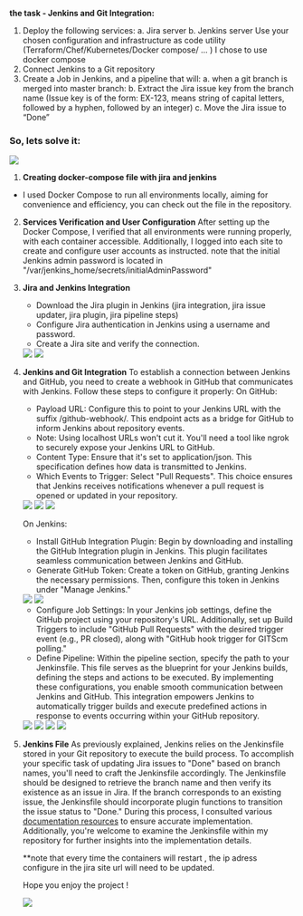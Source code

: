 **the task - Jenkins and Git Integration:** 
1. Deploy the following services:
   a. Jira server
   b. Jenkins server
Use your chosen configuration and infrastructure as code utility (Terraform/Chef/Kubernetes/Docker compose/ ... ) I chose to use docker compose
2. Connect Jenkins to a Git repository
3. Create a Job in Jenkins, and a pipeline that will:
   a. when a git branch is merged into master branch:
   b. Extract the Jira issue key from the branch name (Issue key is of the form: EX-123, means string of capital letters, followed by a
   hyphen, followed by an integer)
   c. Move the Jira issue to “Done”

### So, lets solve it: 

<img src="https://github.com/danielaharon8988/JiraJenkinsIntegration/blob/main/images/diagram.jpg.jpg?raw=true">


1. **Creating docker-compose file with jira and jenkins**
- I used Docker Compose to run all environments locally, aiming for convenience and efficiency, you can check out the file in the repository. 


2. **Services Verification and User Configuration**
   After setting up the Docker Compose, I verified that all environments were running properly, with each container accessible. Additionally, I logged into each site to create and configure user accounts as instructed.
   note that the  initial Jenkins admin password is located in "/var/jenkins_home/secrets/initialAdminPassword" 

3. **Jira and Jenkins Integration**
   - Download the Jira plugin in Jenkins (jira integration, jira issue updater, jira plugin, jira pipeline steps)
   - Configure Jira authentication in Jenkins using a username and password.
   - Create a Jira site and verify the connection.

   <img src="https://github.com/danielaharon8988/JiraJenkinsIntegration/blob/main/images/%E2%80%AASystem%20%5BJenkins%5D%20-%20Google%20Chrome%E2%80%AC%205_20_2024%2011_14_47%20AM.png?raw=true">

   <img src="https://github.com/danielaharon8988/JiraJenkinsIntegration/blob/main/images/%E2%80%AASystem%20%5BJenkins%5D%20-%20Google%20Chrome%E2%80%AC%205_20_2024%204_38_18%20PM.png?raw=true">

4. **Jenkins and Git Integration**
   To establish a connection between Jenkins and GitHub, you need to create a webhook in GitHub that communicates with Jenkins. Follow these steps to configure it properly:
   On GitHub:
   - Payload URL: Configure this to point to your Jenkins URL with the suffix /github-webhook/. This endpoint acts as a bridge for GitHub to inform Jenkins about repository events.
   - Note: Using localhost URLs won't cut it. You'll need a tool like ngrok to securely expose your Jenkins URL to GitHub.
   - Content Type: Ensure that it's set to application/json. This specification defines how data is transmitted to Jenkins.
   - Which Events to Trigger: Select "Pull Requests". This choice ensures that Jenkins receives notifications whenever a pull request is opened or updated in your repository.

   <img src="https://github.com/danielaharon8988/JiraJenkinsIntegration/blob/main/images/%E2%80%AASystem%20%5BJenkins%5D%20-%20Google%20Chrome%E2%80%AC%205_20_2024%204_44_26%20PM.png?raw=true">

   <img src="https://github.com/danielaharon8988/JiraJenkinsIntegration/blob/main/images/%E2%80%AASystem%20%5BJenkins%5D%20-%20Google%20Chrome%E2%80%AC%205_20_2024%204_45_30%20PM.png?raw=true">

   <img src="https://github.com/danielaharon8988/JiraJenkinsIntegration/blob/main/images/%E2%80%AAWebhook%20%C2%B7%20https___e6fc-2a0d-6fc2-119c-1d00-c0d1-40d6-8229-b3df.ngrok-free.app_github-webhook_%20-%20Google%20Chrome%E2%80%AC%205_20_2024%204_52_03%20PM.png?raw=true">

   
   On Jenkins:
   - Install GitHub Integration Plugin: Begin by downloading and installing the GitHub Integration plugin in Jenkins. This plugin facilitates seamless communication between Jenkins and GitHub.
   - Generate GitHub Token: Create a token on GitHub, granting Jenkins the necessary permissions. Then, configure this token in Jenkins under "Manage Jenkins."
   <img src="https://github.com/danielaharon8988/JiraJenkinsIntegration/blob/main/images/%E2%80%AAPersonal%20Access%20Tokens%20(Classic)%20-%20Google%20Chrome%E2%80%AC%205_20_2024%204_57_55%20PM.png?raw=true">

   <img src="https://github.com/danielaharon8988/JiraJenkinsIntegration/blob/main/images/%E2%80%AAPersonal%20Access%20Tokens%20(Classic)%20-%20Google%20Chrome%E2%80%AC%205_20_2024%204_59_44%20PM.png?raw=true">

   - Configure Job Settings: In your Jenkins job settings, define the GitHub project using your repository's URL. Additionally, set up Build Triggers to include "GitHub Pull Requests" with the desired trigger event (e.g., PR closed), along with "GitHub hook trigger for GITScm polling."
   - Define Pipeline: Within the pipeline section, specify the path to your Jenkinsfile. This file serves as the blueprint for your Jenkins builds, defining the steps and actions to be executed.
By implementing these configurations, you enable smooth communication between Jenkins and GitHub. This integration empowers Jenkins to automatically trigger builds and execute predefined actions in response to events occurring within your GitHub repository.

   <img src="https://github.com/danielaharon8988/JiraJenkinsIntegration/blob/main/images/%E2%80%AAPersonal%20Access%20Tokens%20(Classic)%20-%20Google%20Chrome%E2%80%AC%205_20_2024%205_15_05%20PM.png?raw=true">

   <img src="https://github.com/danielaharon8988/JiraJenkinsIntegration/blob/main/images/%E2%80%AAPersonal%20Access%20Tokens%20(Classic)%20-%20Google%20Chrome%E2%80%AC%205_20_2024%205_15_33%20PM.png?raw=true">

   <img src="https://github.com/danielaharon8988/JiraJenkinsIntegration/blob/main/images/%E2%80%AAPersonal%20Access%20Tokens%20(Classic)%20-%20Google%20Chrome%E2%80%AC%205_20_2024%205_18_54%20PM.png?raw=true">

   <img src="https://github.com/danielaharon8988/JiraJenkinsIntegration/blob/main/images/%E2%80%AAPersonal%20Access%20Tokens%20(Classic)%20-%20Google%20Chrome%E2%80%AC%205_20_2024%206_12_44%20PM.png?raw=true">


5. **Jenkins File**
   As previously explained, Jenkins relies on the Jenkinsfile stored in your Git repository to execute the build process. To accomplish your specific task of updating Jira issues to "Done" based on branch names, you'll need to craft the Jenkinsfile accordingly.
   The Jenkinsfile should be designed to retrieve the branch name and then verify its existence as an issue in Jira. If the branch corresponds to an existing issue, the Jenkinsfile should incorporate plugin functions to transition the issue status to "Done."
   During this process, I consulted various <a href="https://jenkinsci.github.io/jira-steps-plugin/getting-started/"> documentation resources</a> to ensure accurate implementation. Additionally, you're welcome to examine the Jenkinsfile within my repository for further insights into the implementation details.

   **note that every time the containers will restart , the ip adress configure in the jira site url will need to be updated. 

   Hope you enjoy the project ! 

   <img src="https://github.com/danielaharon8988/JiraJenkinsIntegration/blob/main/images/%E2%80%AAPersonal%20Access%20Tokens%20(Classic)%20-%20Google%20Chrome%E2%80%AC%205_20_2024%205_26_00%20PM.png?raw=true">
